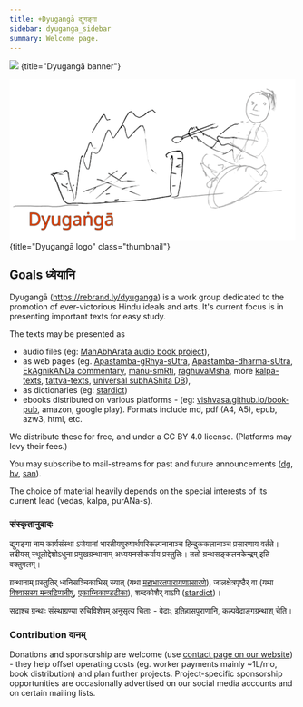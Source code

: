 ```yaml
---
title: +Dyugangā द्युगङ्गा
sidebar: dyuganga_sidebar
summary: Welcome page.
---
```


![](images/ashmanvatI.jpg)
{title="Dyugangā banner"}

![](images/dg-homa-logo.gif)
{title="Dyugangā logo" class="thumbnail"}

## Goals ध्येयानि
Dyugangā (https://rebrand.ly/dyuganga) is a work group dedicated to the promotion of ever-victorious Hindu ideals and arts. It's current focus is in presenting important texts for easy study.

The texts may be presented as 

- audio files (eg: [MahAbhArata audio book project](https://sanskrit.github.io/groups/dyuganga/projects/audio/mbh-audio/)), 
- as web pages (eg. [Apastamba-gRhya-sUtra](https://vishvasa.github.io/vedAH_yajuH/taittirIyam/sUtram/ApastambaH/gRhyam/sUtra-TIkAH/), [Apastamba-dharma-sUtra](https://vishvasa.github.io/vedAH_yajuH/taittirIyam/sUtram/ApastambaH/dharma-sUtram/sarva-prastutiH/), [EkAgnikANDa commentary](https://vishvasa.github.io/vedAH_yajuH/taittirIyam/sUtram/ApastambaH/gRhyam/ekAgnikANDam/sarva-prastutiH/), [manu-smRti](https://vishvasa.github.io/kalpAntaram/smRtiH/manuH/sarva-prastutiH/05/), [raghuvaMsha](https://vishvasa.github.io/kAvyam/laxyam/padyam/kAlidAsaH/raghuvaMsham/sarva-prastutiH/01/), more [kalpa-texts](https://sanskrit.github.io/groups/dyuganga//projects/text/proofreading/kalpa-texts/), [tattva-texts](https://sanskrit.github.io/groups/dyuganga//projects/text/proofreading/tattva-texts/), [universal subhAShita DB](https://subhashita.github.io/saMskRtam/padyam/random/)), 
- as dictionaries (eg: [stardict](https://sanskrit-coders.github.io/dictionaries/offline/stardict))
- ebooks distributed on various platforms - (eg: [vishvasa.github.io/book-pub](https://vishvasa.github.io/book-pub), amazon, google play). Formats include md, pdf (A4, A5), epub, azw3, html, etc. 

We distribute these for free, and under a CC BY 4.0 license. (Platforms may levy their fees.)

You may subscribe to mail-streams for past and future announcements ([dg](https://groups.google.com/g/dyuganga), [hv](https://groups.google.com/g/hindu-vidya/), [san](https://groups.google.com/g/samskrita)).

The choice of material heavily depends on the special interests of its current lead (vedas, kalpa, purANa-s).

### संस्कृतानुवादः
द्युगङ्गा नाम कार्यसंस्था ऽजेयानां भारतीयपुरुषार्थपरिकल्पनानाञ्च हिन्दुककलानाञ्च प्रसारणाय वर्तते। तदीयस् स्थूलोद्देशोऽधुना प्रमुखग्रन्थानाम् अध्ययनसौकर्याय प्रस्तुतिः। ततो ग्रन्थसङ्कलनकेन्द्रम् इति वक्तुमलम्।

ग्रन्थानाम् प्रस्तुतिर् ध्वनिसञ्चिकाभिस् स्यात् (यथा [महाभारतपारायणप्रसारणे](https://sanskrit.github.io/groups/dyuganga/projects/audio/mbh-audio/)), जालक्षेत्रपृष्ठैर् वा (यथा [विश्वासस्य मन्त्रटिप्पनीषु](https://vishvasa.github.io/vedAH_sAma/paravastu-saama/devaH/agniH/mahAvaishvAnara-vratam/), [एकाग्निकाण्डटीका](https://vishvasa.github.io/vedAH_yajuH/taittirIyam/sUtram/ApastambaH/gRhyam/ekAgnikANDam/sarva-prastutiH/1_01a/)), शब्दकोशैर् वाऽपि ([stardict](https://sanskrit-coders.github.io/dictionaries/offline/stardict))।

सद्यश्च ग्रन्थाः संस्थाग्रण्या रुचिविशेषम् अनुसृत्य चिताः - वेदाः, इतिहासपुराणानि, कल्पवेदाङ्गग्रन्थाश् चेति।

### Contribution दानम्
Donations and sponsorship are welcome (use [contact page on our website](https://sanskrit.github.io/groups/dyuganga/contact/)) - they help offset operating costs (eg. worker payments mainly ~1L/mo, book distribution) and plan further projects. Project-specific sponsorship opportunities are occasionally advertised on our social media accounts and on certain mailing lists.


